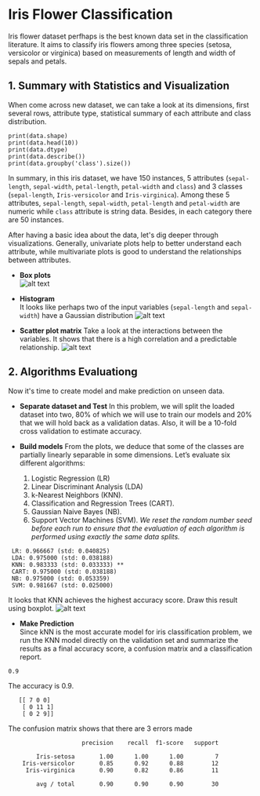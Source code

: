 # Iris Flower Classification
Iris flower dataset perfhaps is the best known data set in the classification literature. It aims to classify iris flowers among three species (setosa, versicolor or virginica) based on measurements of length and width of sepals and petals.

## 1. Summary with Statistics and Visualization
When come across new dataset, we can take a look at its dimensions, first several rows, attribute type, statistical summary of each attribute and class distribution.
```
print(data.shape)
print(data.head(10))
print(data.dtype)
print(data.describe())
print(data.groupby('class').size())
```
In summary, in this iris dataset, we have 150 instances, 5 attributes (`sepal-length`, `sepal-width`, `petal-length`, `petal-width` and `class`) and 3 classes (`sepal-length`, `Iris-versicolor` and `Iris-virginica`). Among these 5 attributes, `sepal-length`, `sepal-width`, `petal-length` and `petal-width`  are numeric while `class` attribute is string data. Besides, in each category there are 50 instances.

After having a basic idea about the data, let's dig deeper through visualizations. Generally, univariate plots help to better understand each attribute, while multivariate plots is good to understand the relationships between attributes. <br />
   - **Box plots** <br />
   ![alt text](https://github.com/yezhilengyue/Python_ML_Practice/blob/master/Project-%5BClassification%5Diris/boxplots.png)
   
   - **Histogram** <br />
   It looks like perhaps two of the input variables (`sepal-length` and `sepal-width`) have a Gaussian distribution
   ![alt text](https://github.com/yezhilengyue/Python_ML_Practice/blob/master/Project-%5BClassification%5Diris/histgram.png)
   
   - **Scatter plot matrix**
   Take a look at the interactions between the variables. It shows that there is a high correlation and a predictable relationship.
   ![alt text](https://github.com/yezhilengyue/Python_ML_Practice/blob/master/Project-%5BClassification%5Diris/scatter_plots.png)
   
   
   
## 2. Algorithms Evaluationg
   Now it's time to create model and make prediction on unseen data.
   - **Separate dataset and Test**
   In this problem, we will split the loaded dataset into two, 80% of which we will use to train our models and 20% that we will hold back as a validation datas. Also, it will be a 10-fold cross validation to estimate accuracy.
   
   - **Build models**
   From the plots, we deduce that some of the classes are partially linearly separable in some dimensions. Let’s evaluate six different algorithms: <br />
     1) Logistic Regression (LR)
     2) Linear Discriminant Analysis (LDA)
     3) k-Nearest Neighbors (KNN).
     4) Classification and Regression Trees (CART).
     5) Gaussian Naive Bayes (NB).
     6) Support Vector Machines (SVM).
   *We reset the random number seed before each run to ensure that the evaluation of each algorithm is performed using exactly the same data splits.*
   ```
    LR: 0.966667 (std: 0.040825)
    LDA: 0.975000 (std: 0.038188)
    KNN: 0.983333 (std: 0.033333) **
    CART: 0.975000 (std: 0.038188)
    NB: 0.975000 (std: 0.053359)
    SVM: 0.981667 (std: 0.025000)
   ```
   It looks that KNN achieves the highest accuracy score. Draw this result using boxplot.
    ![alt text](https://github.com/yezhilengyue/Python_ML_Practice/blob/master/Project-%5BClassification%5Diris/algorithm_comparison.png)
   
   
   - **Make Prediction**   
   Since kNN is the most accurate model for iris classification problem, we run the KNN model directly on the validation set and summarize the results as a final accuracy score, a confusion matrix and a classification report.
 ```
 0.9  
 ```
  The accuracy is 0.9.
```
   [[ 7 0 0] 
    [ 0 11 1] 
    [ 0 2 9]] 
```
 The confusion matrix shows that there are 3 errors made
```
                     precision    recall  f1-score   support

        Iris-setosa       1.00      1.00      1.00         7
    Iris-versicolor       0.85      0.92      0.88        12
     Iris-virginica       0.90      0.82      0.86        11

        avg / total       0.90      0.90      0.90        30
 ```
    
